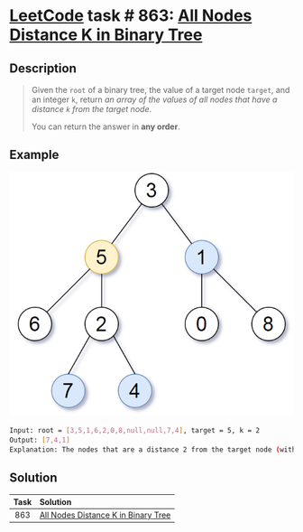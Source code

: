 # [LeetCode][leetcode] task # 863: [All Nodes Distance K in Binary Tree][task]

Description
-----------

> Given the `root` of a binary tree, the value of a target node `target`, and an integer `k`,
> return _an array of the values of all nodes that have a distance `k` from the target node_.
> 
> You can return the answer in **any order**.

 Example
-------

![tree.png](image/tree.png)

```sh
Input: root = [3,5,1,6,2,0,8,null,null,7,4], target = 5, k = 2
Output: [7,4,1]
Explanation: The nodes that are a distance 2 from the target node (with value 5) have values 7, 4, and 1.
```

Solution
--------

| Task | Solution                                        |
|:----:|:------------------------------------------------|
| 863  | [All Nodes Distance K in Binary Tree][solution] |


[leetcode]: <http://leetcode.com/>
[task]: <https://leetcode.com/problems/all-nodes-distance-k-in-binary-tree/description/>
[solution]: <https://github.com/wellaxis/praxis-leetcode/blob/main/src/main/java/com/witalis/praxis/leetcode/task/h9/p863/option/Practice.java>
